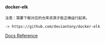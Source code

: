 #### docker-elk  

```text
注意：需要下载对应的仓库资源才能正确运行起来。

-> https://github.com/deviantony/docker-elk
```

[Docs Reference](https://github.com/deviantony/docker-elk)